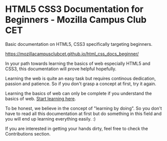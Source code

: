 # HTML5 CSS3 Documentation for Beginners - Mozilla Campus Club CET
Basic documentation on HTML5, CSS3 specifically targeting beginners.

https://mozillacampusclubcet.github.io/html_css_docs_beginner/

In your path towards learning the basics of web especially HTML5 and CSS3, this documentation will prove helpful hopefully.

Learning the web is quite an easy task but requires continous dedication, passion and patience. So if you don't grasp a concept at first, try it again.

Learning the basics of web can only be complete if you understand the basics of web. [Start learning here](https://developer.mozilla.org/en-US/docs/Learn/Common_questions/How_does_the_Internet_work).

To be honest, we believe in the concept of "learning by doing". So you don't have to read all this documentation at first but do something in this field and you will end up learning everything easily. :)

If you are interested in getting your hands dirty, feel free to check the Contributions section.
